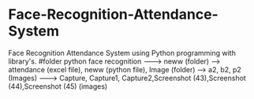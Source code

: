 # Face-Recognition-Attendance-System
Face Recognition Attendance System using Python programming with library's.
#folder 
python face recognition ---> neww (folder) --> attendance (excel file), neww (python file), Image (folder) --> a2, b2, p2 (Images)
                        ---> Capture, Capture1, Capture2,Screenshot (43),Screenshot (44),Screenshot (45) (images)
